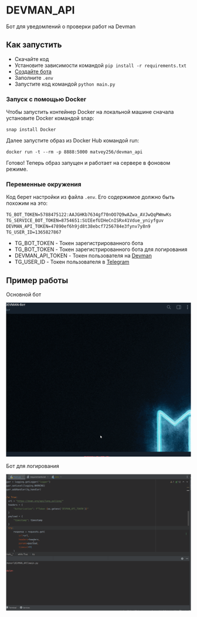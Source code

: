 # DEVMAN_API
Бот для уведомлений о проверки работ на Devman

## Как запустить

- Скачайте код
- Установите зависимости командой `pip install -r requirements.txt`
- [Создайте бота](https://telegram.me/BotFather)
- Заполните `.env`
- Запустите код командой `python main.py`

### Запуск с помощью Docker

Чтобы запустить контейнер Docker на локальной машине сначала установите Docker командой snap:

    snap install Docker

Далее запустите образ из Docker Hub командой run:

    docker run -t --rm -p 8888:5000 matvey256/devman_api

Готово! Теперь образ запущен и работает на сервере в фоновом режиме.

### Переменные окружения
Код берет настройки из файла `.env`. Его содержимое должно быть похожим на это:

    TG_BOT_TOKEN=5788475122:AAJGHKb7634gf70nOO7Q9wAZwa_AVJwQqPWmwKs
    TG_SERVICE_BOT_TOKEN=8754651:SUIEefUIHeCnISRx41Vdue_yniyfguv
    DEVMAN_API_TOKEN=47890ef6h9jd8t38ebcf7256784e3fynv7y8n9
    TG_USER_ID=1365827867

- TG_BOT_TOKEN - Токен зарегистрированного бота
- TG_BOT_TOKEN - Токен зарегистрированного бота для логирования
- DEVMAN_API_TOKEN - Токен пользователя на [Devman](https://dvmn.org/api/docs/)
- TG_USER_ID - Токен пользователя в [Telegram](https://telegram.me/userinfobot)

## Пример работы

Основной бот

![](https://github.com/MatveyKD/DEVMAN_API/blob/main/Gifs/main_bot.gif)

Бот для логирования

![](https://github.com/MatveyKD/DEVMAN_API/blob/main/Gifs/service_bot.gif)
